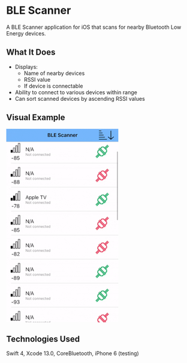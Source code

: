 #  BLE Scanner
A BLE Scanner application for iOS that scans for nearby Bluetooth Low Energy devices.

## What It Does
- Displays:
    - Name of nearby devices
    - RSSI value
    - If device is connectable
- Ability to connect to various devices within range
- Can sort scanned devices by ascending RSSI values

## Visual Example
![Demo of ble-scanner app](https://github.com/sethpoly/ble-scanner/blob/17af8ccf58d7691589c554c4579ebd6acfe2f729/ble_scanner/demo.gif)

## Technologies Used
Swift 4, Xcode 13.0, CoreBluetooth, iPhone 6 (testing)

